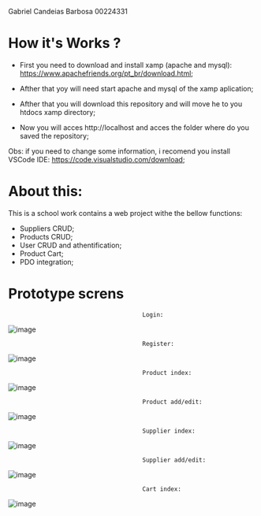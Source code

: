 Gabriel Candeias Barbosa
        00224331

# How it's Works ?

 - First you need to download and install xamp (apache and mysql): https://www.apachefriends.org/pt_br/download.html;

 - Afther that yoy will need start apache and mysql of the xamp aplication;
 
 - Afther that you will download this repository and will move he to you htdocs xamp directory;
 
 - Now you will acces http://localhost and acces the folder where do you saved the repository;

Obs: if you need to change some information, i recomend you install VSCode IDE: https://code.visualstudio.com/download;

# About this:

This is a school work contains a web project withe the bellow functions:
 - Suppliers CRUD;
 - Products CRUD;
 - User CRUD and athentification;
 - Product Cart;
 - PDO integration;

# Prototype screns

                                          Login:

![image](https://github.com/Gabriel-CB/Trabalho2BimestreTrabs/assets/118936718/5e563be6-04ff-428a-9bcd-e76f43eef93e)

                                          Register:
                                          
![image](https://github.com/Gabriel-CB/Trabalho2BimestreTrabs/assets/118936718/4ffb259d-684b-47a1-ae16-196f1918e1f9)

                                          Product index:
                                          
![image](https://github.com/Gabriel-CB/Trabalho2BimestreTrabs/assets/118936718/bb593a03-7369-42e6-9458-e8f70ce9ba5c)


                                          Product add/edit:
                                          
![image](https://github.com/Gabriel-CB/Trabalho2BimestreTrabs/assets/118936718/45f97062-ebd9-4379-b30c-4a4caba7b56c)

                                          Supplier index:
                                          
![image](https://github.com/Gabriel-CB/Trabalho2BimestreTrabs/assets/118936718/339e219b-216e-404d-937a-083fded9ead8)

                                          Supplier add/edit:
                                          
![image](https://github.com/Gabriel-CB/Trabalho2BimestreTrabs/assets/118936718/63d6c563-fc0c-4616-afc6-a33420ab1838)

                                          Cart index:
                                          
![image](https://github.com/Gabriel-CB/Trabalho2BimestreTrabs/assets/118936718/b39aa5a4-a1f0-4459-8134-4bdf5dcde900)
